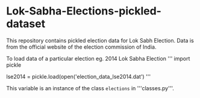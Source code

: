 # Lok-Sabha-Elections-pickled-dataset
This repository contains pickled election data for Lok Sabh Election. Data is from the official website of the election commission of India.

To load data of a particular election eg. 2014 Lok Sabha Election
'''
import pickle

lse2014 = pickle.load(open('election_data_lse2014.dat')
'''

This variable is an instance of the class <code>elections</code> in '''classes.py'''.
